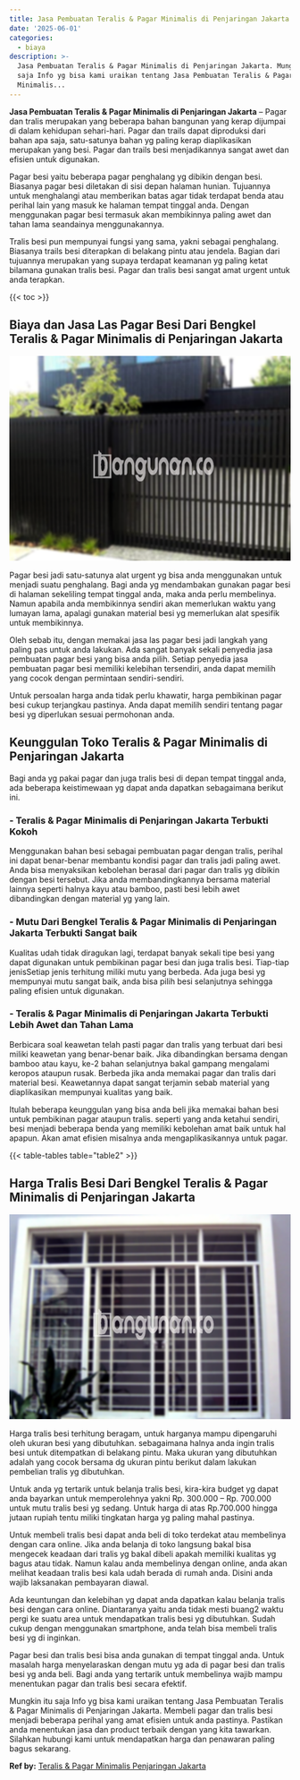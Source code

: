 ```yaml
---
title: Jasa Pembuatan Teralis & Pagar Minimalis di Penjaringan Jakarta
date: '2025-06-01'
categories:
  - biaya
description: >-
  Jasa Pembuatan Teralis & Pagar Minimalis di Penjaringan Jakarta. Mungkin itu
  saja Info yg bisa kami uraikan tentang Jasa Pembuatan Teralis & Pagar
  Minimalis...
---
```


**Jasa Pembuatan Teralis & Pagar Minimalis di Penjaringan Jakarta** – Pagar dan tralis merupakan yang beberapa bahan bangunan yang kerap dijumpai di dalam kehidupan sehari-hari. Pagar dan trails dapat diproduksi dari bahan apa saja, satu-satunya bahan yg paling kerap diaplikasikan merupakan yang besi. Pagar dan trails besi menjadikannya sangat awet dan efisien untuk digunakan.

Pagar besi yaitu beberapa pagar penghalang yg dibikin dengan besi. Biasanya pagar besi diletakan di sisi depan halaman hunian. Tujuannya untuk menghalangi atau memberikan batas agar tidak terdapat benda atau perihal lain yang masuk ke halaman tempat tinggal anda. Dengan menggunakan pagar besi termasuk akan membikinnya paling awet dan tahan lama seandainya menggunakannya.

Tralis besi pun mempunyai fungsi yang sama, yakni sebagai penghalang. Biasanya trails besi diterapkan di belakang pintu atau jendela. Bagian dari tujuannya merupakan yang supaya terdapat keamanan yg paling ketat bilamana gunakan tralis besi. Pagar dan tralis besi sangat amat urgent untuk anda terapkan.

{{< toc >}}

## Biaya dan Jasa Las Pagar Besi Dari Bengkel Teralis & Pagar Minimalis di Penjaringan Jakarta

![Jasa Pembuatan Teralis & Pagar Minimalis di Penjaringan Jakarta](/images/pagar-minimalis-murah-33.png)

Pagar besi jadi satu-satunya alat urgent yg bisa anda menggunakan untuk menjadi suatu penghalang. Bagi anda yg mendambakan gunakan pagar besi di halaman sekeliling tempat tinggal anda, maka anda perlu membelinya. Namun apabila anda membikinnya sendiri akan memerlukan waktu yang lumayan lama, apalagi gunakan material besi yg memerlukan alat spesifik untuk membikinnya.

Oleh sebab itu, dengan memakai jasa las pagar besi jadi langkah yang paling pas untuk anda lakukan. Ada sangat banyak sekali penyedia jasa pembuatan pagar besi yang bisa anda pilih. Setiap penyedia jasa pembuatan pagar besi memiliki kelebihan tersendiri, anda dapat memilih yang cocok dengan permintaan sendiri-sendiri.

Untuk persoalan harga anda tidak perlu khawatir, harga pembikinan pagar besi cukup terjangkau pastinya. Anda dapat memilih sendiri tentang pagar besi yg diperlukan sesuai permohonan anda.

## Keunggulan Toko Teralis & Pagar Minimalis di Penjaringan Jakarta

Bagi anda yg pakai pagar dan juga tralis besi di depan tempat tinggal anda, ada beberapa keistimewaan yg dapat anda dapatkan sebagaimana berikut ini.

### \- Teralis & Pagar Minimalis di Penjaringan Jakarta Terbukti Kokoh

Menggunakan bahan besi sebagai pembuatan pagar dengan tralis, perihal ini dapat benar-benar membantu kondisi pagar dan tralis jadi paling awet. Anda bisa menyaksikan kebolehan berasal dari pagar dan tralis yg dibikin dengan besi tersebut. Jika anda membandingkannya bersama material lainnya seperti halnya kayu atau bamboo, pasti besi lebih awet dibandingkan dengan material yg yang lain.

### \- Mutu Dari Bengkel Teralis & Pagar Minimalis di Penjaringan Jakarta Terbukti Sangat baik

Kualitas udah tidak diragukan lagi, terdapat banyak sekali tipe besi yang dapat digunakan untuk pembikinan pagar besi dan juga tralis besi. Tiap-tiap jenisSetiap jenis terhitung miliki mutu yang berbeda. Ada juga besi yg mempunyai mutu sangat baik, anda bisa pilih besi selanjutnya sehingga paling efisien untuk digunakan.

### \- Teralis & Pagar Minimalis di Penjaringan Jakarta Terbukti Lebih Awet dan Tahan Lama

Berbicara soal keawetan telah pasti pagar dan tralis yang terbuat dari besi miliki keawetan yang benar-benar baik. Jika dibandingkan bersama dengan bamboo atau kayu, ke-2 bahan selanjutnya bakal gampang mengalami keropos ataupun rusak. Berbeda jika anda memakai pagar dan tralis dari material besi. Keawetannya dapat sangat terjamin sebab material yang diaplikasikan mempunyai kualitas yang baik.

Itulah beberapa keunggulan yang bisa anda beli jika memakai bahan besi untuk pembikinan pagar ataupun tralis. seperti yang anda ketahui sendiri, besi menjadi beberapa benda yang memiliki kebolehan amat baik untuk hal apapun. Akan amat efisien misalnya anda mengaplikasikannya untuk pagar.

{{< table-tables table="table2" >}}

## Harga Tralis Besi Dari Bengkel Teralis & Pagar Minimalis di Penjaringan Jakarta

![Jasa Pembuatan Teralis & Pagar Minimalis di Penjaringan Jakarta](/images/teralis-minimalis-murah-10.png)

Harga tralis besi terhitung beragam, untuk harganya mampu dipengaruhi oleh ukuran besi yang dibutuhkan. sebagaimana halnya anda ingin tralis besi untuk ditempatkan di belakang pintu. Maka ukuran yang dibutuhkan adalah yang cocok bersama dg ukuran pintu berikut dalam lakukan pembelian tralis yg dibutuhkan.

Untuk anda yg tertarik untuk belanja tralis besi, kira-kira budget yg dapat anda bayarkan untuk memperolehnya yakni Rp. 300.000 – Rp. 700.000 untuk mutu tralis besi yg sedang. Untuk harga di atas Rp.700.000 hingga jutaan rupiah tentu miliki tingkatan harga yg paling mahal pastinya.

Untuk membeli tralis besi dapat anda beli di toko terdekat atau membelinya dengan cara online. Jika anda belanja di toko langsung bakal bisa mengecek keadaan dari tralis yg bakal dibeli apakah memiliki kualitas yg bagus atau tidak. Namun kalau anda membelinya dengan online, anda akan melihat keadaan tralis besi kala udah berada di rumah anda. Disini anda wajib laksanakan pembayaran diawal.

Ada keuntungan dan kelebihan yg dapat anda dapatkan kalau belanja tralis besi dengan cara online. Diantaranya yaitu anda tidak mesti buang2 waktu pergi ke suatu area untuk mendapatkan tralis besi yg dibutuhkan. Sudah cukup dengan menggunakan smartphone, anda telah bisa membeli tralis besi yg di inginkan.

Pagar besi dan tralis besi bisa anda gunakan di tempat tinggal anda. Untuk masalah harga menyelaraskan dengan mutu yg ada di pagar besi dan tralis besi yg anda beli. Bagi anda yang tertarik untuk membelinya wajib mampu menentukan pagar dan tralis besi secara efektif.

Mungkin itu saja Info yg bisa kami uraikan tentang Jasa Pembuatan Teralis & Pagar Minimalis di Penjaringan Jakarta. Membeli pagar dan tralis besi menjadi beberapa perihal yang amat efisien untuk anda pastinya. Pastikan anda menentukan jasa dan product terbaik dengan yang kita tawarkan. Silahkan hubungi kami untuk mendapatkan harga dan penawaran paling bagus sekarang.

**Ref by:** [Teralis & Pagar Minimalis Penjaringan Jakarta](https://id.wikipedia.org/wiki/Teralis)
